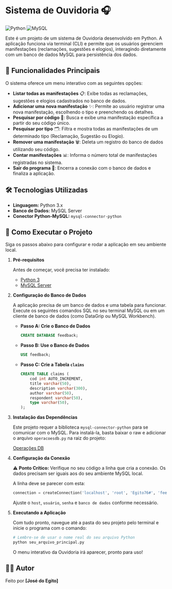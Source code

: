 # Sistema de Ouvidoria 🎧

![Python](https://img.shields.io/badge/Python-3776AB?style=for-the-badge&logo=python&logoColor=white)
![MySQL](https://img.shields.io/badge/MySQL-4479A1?style=for-the-badge&logo=mysql&logoColor=white)

Este é um projeto de um sistema de Ouvidoria desenvolvido em Python. A aplicação funciona via terminal (CLI) e permite que os usuários gerenciem manifestações (reclamações, sugestões e elogios), interagindo diretamente com um banco de dados MySQL para persistência dos dados.

## 🌟 Funcionalidades Principais

O sistema oferece um menu interativo com as seguintes opções:

* **Listar todas as manifestações** 📋: Exibe todas as reclamações, sugestões e elogios cadastrados no banco de dados.
* **Adicionar uma nova manifestação** ✨: Permite ao usuário registrar uma nova manifestação, escolhendo o tipo e preenchendo os detalhes.
* **Pesquisar por código** 🔎: Busca e exibe uma manifestação específica a partir do seu código único.
* **Pesquisar por tipo** 🗂️: Filtra e mostra todas as manifestações de um determinado tipo (Reclamação, Sugestão ou Elogio).
* **Remover uma manifestação** 🗑️: Deleta um registro do banco de dados utilizando seu código.
* **Contar manifestações** 📊: Informa o número total de manifestações registradas no sistema.
* **Sair do programa** 🚪: Encerra a conexão com o banco de dados e finaliza a aplicação.

## 🛠️ Tecnologias Utilizadas

* **Linguagem:** Python 3.x
* **Banco de Dados:** MySQL Server
* **Conector Python-MySQL:** `mysql-connector-python`

## 🚀 Como Executar o Projeto

Siga os passos abaixo para configurar e rodar a aplicação em seu ambiente local.

1.  **Pré-requisitos**

    Antes de começar, você precisa ter instalado:
    * [Python 3](https://www.python.org/downloads/)
    * [MySQL Server](https://dev.mysql.com/downloads/mysql/)

2.  **Configuração do Banco de Dados**

    A aplicação precisa de um banco de dados e uma tabela para funcionar. Execute os seguintes comandos SQL no seu terminal MySQL ou em um cliente de banco de dados (como DataGrip ou MySQL Workbench).

    * **Passo A: Crie o Banco de Dados**
        ```sql
        CREATE DATABASE feedback;
        ```
    * **Passo B: Use o Banco de Dados**
        ```sql
        USE feedback;
        ```
    * **Passo C: Crie a Tabela `claims`**
        ```sql
        CREATE TABLE claims (
            cod int AUTO_INCREMENT,
            title varchar(50),
            description varchar(300),
            author varchar(50),
            respondent varchar(50),
            type varchar(50),
        );
        ```

3.  **Instalação das Dependências**

    Este projeto requer a biblioteca `mysql-connector-python` para se comunicar com o MySQL. Para instalá-la, basta baixar o raw e adicionar o arquivo `operacoesdb.py` na raiz do projeto:
    
    [Operações DB](https://github.com/daniel-abella/operacoesbd/blob/main/operacoesbd.py)
    

4.  **Configuração da Conexão**

    ⚠️ **Ponto Crítico:** Verifique no seu código a linha que cria a conexão. Os dados precisam ser iguais aos do seu ambiente MySQL local.

    A linha deve se parecer com esta:
    ```python
    connection = createConnection('localhost', 'root', 'Egito76#', 'feedback')
    ```
    Ajuste o `host`, `usuário`, `senha` e `banco de dados` conforme necessário.

5.  **Executando a Aplicação**

    Com tudo pronto, navegue até a pasta do seu projeto pelo terminal e inicie o programa com o comando:
    ```bash
    # Lembre-se de usar o nome real do seu arquivo Python
    python seu_arquivo_principal.py
    ```
    O menu interativo da Ouvidoria irá aparecer, pronto para uso!

## 👨‍💻 Autor

Feito por **[José do Egito]**
